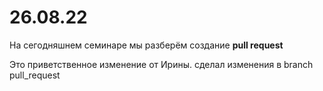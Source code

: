 # 26.08.22

На сегодняшнем семинаре мы разберём создание **pull request**

Это приветственное изменение от Ирины.
сделал изменения в branch pull_request

